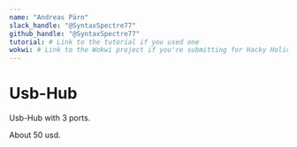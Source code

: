 ```yaml
---
name: "Andreas Pärn"
slack_handle: "@SyntaxSpectre77"
github_handle: "@SyntaxSpectre77"
tutorial: # Link to the tutorial if you used one
wokwi: # Link to the Wokwi project if you're submitting for Hacky Holidays
---
```


# Usb-Hub

<!-- Describe your board in 2-3 sentences. What are you making? What will it do? -->
Usb-Hub with 3 ports.
<!-- How much is it going to cost? -->
About 50 usd.
<!-- Tell us a little bit about your design process. What were some challenges? What helped? ***Totally optional*** -->
